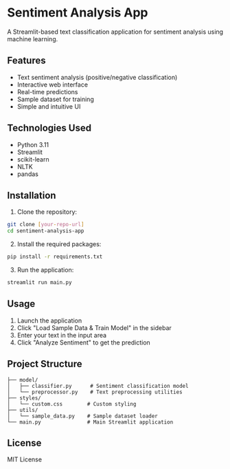 # Sentiment Analysis App

A Streamlit-based text classification application for sentiment analysis using machine learning.

## Features

- Text sentiment analysis (positive/negative classification)
- Interactive web interface
- Real-time predictions
- Sample dataset for training
- Simple and intuitive UI

## Technologies Used

- Python 3.11
- Streamlit
- scikit-learn
- NLTK
- pandas

## Installation

1. Clone the repository:
```bash
git clone [your-repo-url]
cd sentiment-analysis-app
```

2. Install the required packages:
```bash
pip install -r requirements.txt
```

3. Run the application:
```bash
streamlit run main.py
```

## Usage

1. Launch the application
2. Click "Load Sample Data & Train Model" in the sidebar
3. Enter your text in the input area
4. Click "Analyze Sentiment" to get the prediction

## Project Structure

```
├── model/
│   ├── classifier.py      # Sentiment classification model
│   └── preprocessor.py    # Text preprocessing utilities
├── styles/
│   └── custom.css        # Custom styling
├── utils/
│   └── sample_data.py    # Sample dataset loader
└── main.py               # Main Streamlit application
```

## License

MIT License
